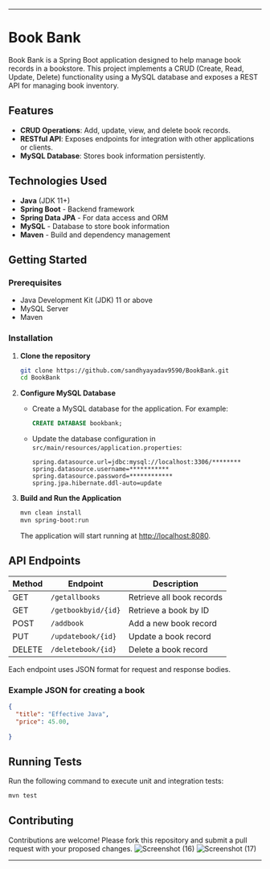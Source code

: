 

---

# Book Bank

Book Bank is a Spring Boot application designed to help manage book records in a bookstore. This project implements a CRUD (Create, Read, Update, Delete) functionality using a MySQL database and exposes a REST API for managing book inventory.

## Features

- **CRUD Operations**: Add, update, view, and delete book records.
- **RESTful API**: Exposes endpoints for integration with other applications or clients.
- **MySQL Database**: Stores book information persistently.

## Technologies Used

- **Java** (JDK 11+)
- **Spring Boot** - Backend framework
- **Spring Data JPA** - For data access and ORM
- **MySQL** - Database to store book information
- **Maven** - Build and dependency management

## Getting Started

### Prerequisites

- Java Development Kit (JDK) 11 or above
- MySQL Server
- Maven

### Installation

1. **Clone the repository**

   ```bash
   git clone https://github.com/sandhyayadav9590/BookBank.git
   cd BookBank
   ```

2. **Configure MySQL Database**

   - Create a MySQL database for the application. For example:

     ```sql
     CREATE DATABASE bookbank;
     ```

   - Update the database configuration in `src/main/resources/application.properties`:

     ```properties
     spring.datasource.url=jdbc:mysql://localhost:3306/********
     spring.datasource.username=***********
     spring.datasource.password=************
     spring.jpa.hibernate.ddl-auto=update
     ```

3. **Build and Run the Application**

   ```bash
   mvn clean install
   mvn spring-boot:run
   ```

   The application will start running at [http://localhost:8080](http://localhost:8080).

## API Endpoints

| Method | Endpoint       | Description               |
|--------|----------------|---------------------------|
| GET    | `/getallbooks`   | Retrieve all book records |
| GET    | `/getbookbyid/{id}` | Retrieve a book by ID  |
| POST   | `/addbook`   | Add a new book record     |
| PUT    | `/updatebook/{id}` | Update a book record  |
| DELETE | `/deletebook/{id}` | Delete a book record  |

Each endpoint uses JSON format for request and response bodies.

### Example JSON for creating a book

```json
{
  "title": "Effective Java",
  "price": 45.00,
  
}
```

## Running Tests

Run the following command to execute unit and integration tests:

```bash
mvn test
```

## Contributing

Contributions are welcome! Please fork this repository and submit a pull request with your proposed changes.
![Screenshot (16)](https://github.com/user-attachments/assets/9e653cb9-afd5-4e7b-927d-5466aba6bdc2)
![Screenshot (17)](https://github.com/user-attachments/assets/41b3a1e1-e684-493c-9a1c-bc1bcf868032)





--- 




